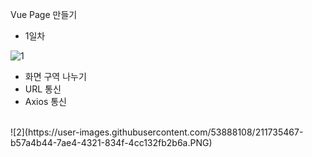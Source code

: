 Vue Page 만들기
- 1일차

![1](https://user-images.githubusercontent.com/53888108/211735036-d707b69c-b413-4e03-9f0b-dafb698107b6.PNG)

- 화면 구역 나누기
- URL 통신
- Axios 통신
<br/>
![2](https://user-images.githubusercontent.com/53888108/211735467-b57a4b44-7ae4-4321-834f-4cc132fb2b6a.PNG)
